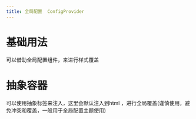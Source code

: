 ```yaml
---
title: 全局配置  ConfigProvider
---
```


# 基础用法

可以借助全局配置组件，来进行样式覆盖

<preview path="./demo/ConfigProvider/Basic.vue"></preview>

# 抽象容器

可以使用抽象标签来注入，这里会默认注入到html ，进行全局覆盖(谨慎使用，避免冲突和覆盖，一般用于全局配置主题使用)

<preview path="./demo/ConfigProvider/Abstract.vue"></preview>
